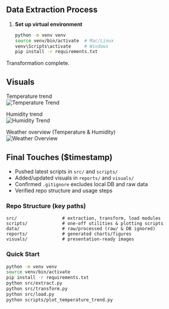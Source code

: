 ## Data Extraction Process

1. **Set up virtual environment**
   ```bash
   python -m venv venv
   source venv/bin/activate  # Mac/Linux
   venv\Scripts\activate     # Windows
   pip install -r requirements.txt


Transformation complete. 
## Visuals

Temperature trend  
![Temperature Trend](reports/temperature_trend_v2.png)

Humidity trend  
![Humidity Trend](visuals/humidity_trend_polished.png)

Weather overview (Temperature & Humidity)  
![Weather Overview](visuals/weather_overview_temp_humidity_polished.png)
## Final Touches ($timestamp)

- Pushed latest scripts in `src/` and `scripts/`
- Added/updated visuals in `reports/` and `visuals/`
- Confirmed `.gitignore` excludes local DB and raw data
- Verified repo structure and usage steps

### Repo Structure (key paths)
```
src/                 # extraction, transform, load modules
scripts/             # one-off utilities & plotting scripts
data/                # raw/processed (raw/ & DB ignored)
reports/             # generated charts/figures
visuals/             # presentation-ready images
```

### Quick Start
```bash
python -m venv venv
source venv/bin/activate
pip install -r requirements.txt
python src/extract.py
python src/transform.py
python src/load.py
python scripts/plot_temperature_trend.py
```
